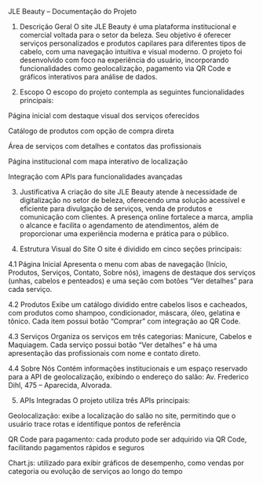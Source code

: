 JLE Beauty – Documentação do Projeto
1. Descrição Geral
O site JLE Beauty é uma plataforma institucional e comercial voltada para o setor da beleza. Seu objetivo é oferecer serviços personalizados e produtos capilares para diferentes tipos de cabelo, com uma navegação intuitiva e visual moderno. O projeto foi desenvolvido com foco na experiência do usuário, incorporando funcionalidades como geolocalização, pagamento via QR Code e gráficos interativos para análise de dados.

2. Escopo
  O escopo do projeto contempla as seguintes funcionalidades principais:

  Página inicial com destaque visual dos serviços oferecidos

  Catálogo de produtos com opção de compra direta

  Área de serviços com detalhes e contatos das profissionais

  Página institucional com mapa interativo de localização

  Integração com APIs para funcionalidades avançadas

3. Justificativa
  A criação do site JLE Beauty atende à necessidade de digitalização no setor de beleza, oferecendo uma solução acessível e eficiente para divulgação de serviços, venda de produtos e comunicação com clientes. A presença online fortalece a marca, amplia o alcance e facilita o agendamento de atendimentos, além de proporcionar uma experiência moderna e prática para o público.

4. Estrutura Visual do Site
  O site é dividido em cinco seções principais:

  4.1 Página Inicial Apresenta o menu com abas de navegação (Início, Produtos, Serviços, Contato, Sobre nós), imagens de destaque dos serviços (unhas, cabelos e penteados) e uma seção com botões “Ver detalhes” para cada serviço.

  4.2 Produtos Exibe um catálogo dividido entre cabelos lisos e cacheados, com produtos como shampoo, condicionador, máscara, óleo, gelatina e tônico. Cada item possui botão “Comprar” com integração ao QR Code.

  4.3 Serviços Organiza os serviços em três categorias: Manicure, Cabelos e Maquiagem. Cada serviço possui botão “Ver detalhes” e há uma apresentação das profissionais com nome e contato direto.

  4.4 Sobre Nós Contém informações institucionais e um espaço reservado para a API de geolocalização, exibindo o endereço do salão: Av. Frederico Dihl, 475 – Aparecida, Alvorada.

5. APIs Integradas
  O projeto utiliza três APIs principais:

  Geolocalização: exibe a localização do salão no site, permitindo que o usuário trace rotas e identifique pontos de referência

  QR Code para pagamento: cada produto pode ser adquirido via QR Code, facilitando pagamentos rápidos e seguros

  Chart.js: utilizado para exibir gráficos de desempenho, como vendas por categoria ou evolução de serviços ao longo do tempo
